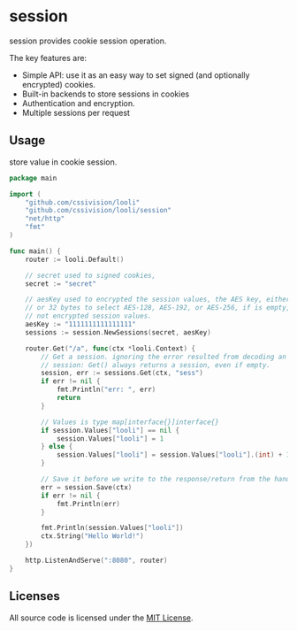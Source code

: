 # session

session provides cookie session operation.

The key features are: 
* Simple API: use it as an easy way to set signed (and optionally encrypted) cookies.
* Built-in backends to store sessions in cookies
* Authentication and encryption.
* Multiple sessions per request

## Usage

store value in cookie session.

```go
package main

import (
	"github.com/cssivision/looli"
	"github.com/cssivision/looli/session"
	"net/http"
	"fmt"
)

func main() {
	router := looli.Default()

	// secret used to signed cookies, 
	secret := "secret"

	// aesKey used to encrypted the session values, the AES key, either 16, 24, 
	// or 32 bytes to select AES-128, AES-192, or AES-256, if is empty, will 
	// not encrypted session values.
	aesKey := "1111111111111111"
	sessions := session.NewSessions(secret, aesKey)

	router.Get("/a", func(ctx *looli.Context) {
		// Get a session. ignoring the error resulted from decoding an existing 
		// session: Get() always returns a session, even if empty.
		session, err := sessions.Get(ctx, "sess")
		if err != nil {
			fmt.Println("err: ", err)
			return
		}

		// Values is type map[interface{}]interface{}
		if session.Values["looli"] == nil {
			session.Values["looli"] = 1
		} else {
			session.Values["looli"] = session.Values["looli"].(int) + 1
		}

		// Save it before we write to the response/return from the handler.
		err = session.Save(ctx)
		if err != nil {
			fmt.Println(err)
		}

		fmt.Println(session.Values["looli"])
		ctx.String("Hello World!")
	})

	http.ListenAndServe(":8080", router)
}
```

## Licenses

All source code is licensed under the [MIT License](https://github.com/cssivision/looli/blob/master/LICENSE).
